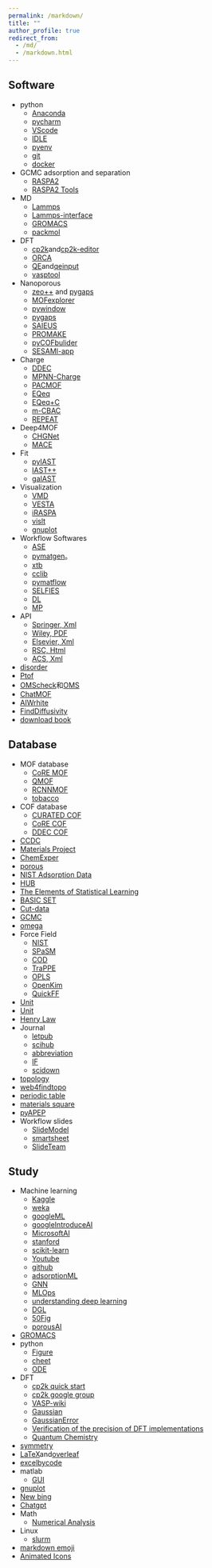 ```yaml
---
permalink: /markdown/
title: ""
author_profile: true
redirect_from: 
  - /md/
  - /markdown.html
---
```


## Software          
* python
  * [Anaconda](https://www.anaconda.com/)
  * [pycharm](https://www.jetbrains.com/pycharm/)
  * [VScode](https://code.visualstudio.com/)                                               
  * [IDLE](https://www.python.org/)   
  * [pyenv](https://github.com/pyenv/pyenv)                                      
  * [git](https://git-scm.com/ "git")                        
  * [docker](https://www.docker.com/)                            
* GCMC adsorption and separation
  * [RASPA2](https://github.com/iRASPA/RASPA2)
  * [RASPA2 Tools](https://github.com/haoyuanchen/RASPA-tools/tree/master)                             
* MD
  * [Lammps](https://lammps.sandia.gov/)                                                             
  * [Lammps-interface](https://github.com/peteboyd/lammps_interface/)        
  * [GROMACS](http://www.gromacs.org/)             
  * [packmol](https://m3g.github.io/packmol/)        
* DFT
  * [cp2k](https://www.cp2k.org/ "cp2k")and[cp2k-editor](https://github.com/avishart/CP2K_Editor/)          
  * [ORCA](https://orcaforum.kofo.mpg.de/app.php/portal)      
  * [QE](https://www.quantum-espresso.org/)and[qeinput](https://www.materialscloud.org/work/tools/qeinputgenerator)
  * [vasptool](https://theory.cm.utexas.edu/vtsttools/index.html)                                                            
* Nanoporous
  * [zeo++](http://www.zeoplusplus.org/) and [pygaps](https://pygaps.readthedocs.io/en/master/)          
  * [MOFexplorer](http://mausdin.github.io/MOFsite/mofPage.html)   
  * [pywindow](https://github.com/JelfsMaterialsGroup/pywindow)    
  * [pygaps](https://github.com/pauliacomi/pygaps)                           
  * [SAIEUS](http://www.nldft.com/download/)
  * [PROMAKE](https://github.com/sxm13/PORMAKE)
  * [pyCOFbulider](https://github.com/sxm13/pyCOFBuilder)                                         
  * [SESAMI-app](https://sesami-web.org/)                                        
* Charge
  * [DDEC](https://sourceforge.net/projects/ddec/)
  * [MPNN-Charge](https://github.com/SimonEnsemble/mpn_charges)
  * [PACMOF](https://github.com/snurr-group/pacmof)                                                        
  * [EQeq](https://github.com/numat/EQeq)
  * [EQeq+C](https://pubs.acs.org/doi/10.1021/acs.jctc.5b00037)
  * [m-CBAC](https://pubs.acs.org/doi/10.1021/acs.jpcc.0c01524)
  * [REPEAT](https://github.com/uowoolab/REPEAT-Assigner)
* Deep4MOF
  * [CHGNet](https://github.com/CederGroupHub/chgnet)                                
  * [MACE](https://mace-docs.readthedocs.io/en/latest/guide/training.html#data-keys)                  
* Fit
  * [pyIAST](https://github.com/CorySimon/pyIAST/)            
  * [IAST++](https://sangwon91.github.io/IASTpp/)      
  * [gaIAST](https://github.com/salrodgom/gaiast)              
* Visualization             
  * [VMD](https://www.ks.uiuc.edu/Research/vmd/)      
  * [VESTA](https://jp-minerals.org/vesta/en/)  
  * [iRASPA](https://iraspa.org/)                  
  * [vislt](https://wci.llnl.gov/simulation/computer-codes/visit/executables)                                  
  * [gnuplot](http://lowrank.net/gnuplot/index-e.html)                                                 
* Workflow Softwares     
  * [ASE](https://wiki.fysik.dtu.dk/ase/index.html)                  
  * [pymatgen](https://pymatgen.org/)。                  
  * [xtb](https://xtb-docs.readthedocs.io/en/latest/contents.html)                  
  * [cclib](https://cclib.github.io/ "cclib")  
  * [pymatflow](https://pymatflow.readthedocs.io/en/latest/index.html)
  * [SELFIES](https://selfiesv2.readthedocs.io/en/latest/tutorial.html#The-Basics)
  * [DL](https://matbench-discovery.materialsproject.org/models)                                                         
  * [MP](https://contribs.materialsproject.org/)                                 
* API
  * [Springer, Xml](https://dev.springernature.com/)
  * [Wiley, PDF](https://onlinelibrary.wiley.com/library-info/resources/text-and-datamining)
  * [Elsevier, Xml](https://dev.elsevier.com/)
  * [RSC, Html](https://developer.rsc.org/create-an-api-key)
  * [ACS, Xml](https://www.acs.org/events/all-events/rapid-delivery-of-api-enables-accelerated-ind-application-challenges-and-solutions.html)                   
* [disorder](https://github.com/jichunlian/disorder)       
* [Ptof](https://github.com/sxm13/ZGBshenxiaomoCV.github.io/tree/main/files/fugacity)                          
* [OMScheck](https://github.com/kjappelbaum/mofchecker)和[OMS](https://github.com/emmhald/open_metal_detector)
* [ChatMOF](https://chatmof-online.streamlit.app/)                                                    
* [AIWrhite](https://chat.openai.com/chat)
* [FindDiffusivity](https://openpnm.org/examples/applications/effective_diffusivity_and_tortuosity.html)
* [download book](https://libgen.is/)                                                          
 
## Database         
* MOF database
  * [CoRE MOF](https://zenodo.org/record/3677685#.X8uDkrniuUl)                          
  * [QMOF](https://github.com/arosen93/QMOF)
  * [RCNNMOF](https://globalscience.berkeley.edu/database)                   
  * [tobacco](https://github.com/tobacco-mofs/tobacco_3.0)     
* COF database                                           
  * [CURATED COF](https://github.com/danieleongari/CURATED-COFs)                 
  * [CoRE COF](https://github.com/core-cof/CoRE-COF-Database)                          
  * [DDEC COF](https://www.materialscloud.org/discover/curated-cofs#mcloudHeader)
* [CCDC](https://www.ccdc.cam.ac.uk/)
* [Materials Project](https://materialsproject.org/)
* [ChemExper](http://www.chemexper.com/)                                                               
* [porous](https://github.com/SimonEnsemble/porous-material-AI-gym)                                
* [NIST Adsorption Data](https://adsorption.nist.gov/index.php#home)    
* [HUB](https://datahub.hymarc.org/dataset)                                  
* [The Elements of Statistical Learning](https://web.stanford.edu/~hastie/ElemStatLearn/)
* [BASIC SET](https://www.basissetexchange.org/)                   
* [Cut-data](https://apps.automeris.io/wpd/)                                                  
* [GCMC](https://www.eng.buffalo.edu/~kofke/ce530/Lectures/Lecture22/sld002.htm)        
* [omega](http://www.ap1700.com/ShowWord33.htm)     
* Force Field
  * [NIST](https://www.ctcms.nist.gov/potentials/)
  * [SPaSM](https://spasmmini.weebly.com/potentials.html)
  * [COD](http://www.crystallography.net/cod/search.html)
  * [TraPPE](http://trappe.oit.umn.edu/)                       
  * [OPLS](http://zarbi.chem.yale.edu/ligpargen/)                                                                  
  * [OpenKim](https://openkim.org/)                                      
  * [QuickFF](https://github.com/molmod/QuickFF)                                         
* [Unit](https://www.colby.edu/chemistry/PChem/Hartree.html)
* [Unit](http://wild.life.nctu.edu.tw/class/common/energy-unit-conv-table.html)
* [Henry Law](https://www.henrys-law.org/henry/)                                                          
* Journal      
  * [letpub](http://www.letpub.com.cn/index.php?page=journalapp&view=search)     
  * [scihub](https://tool.yovisun.com/scihub/)  
  * [abbreviation](https://cassi.cas.org/search.jsp)     
  * [IF](https://jcr.clarivate.com/jcr/home?app=jcr&Init=Yes&authCode=null&SrcApp=IC2LS)
  * [scidown](https://www.scidown.cn/)                               
* [topology](http://rcsr.anu.edu.au/nets)
* [web4findtopo](https://progs.coudert.name/topology)                                                          
* [periodic table](https://ptable.com/#%E6%80%A7%E8%B4%A8)
* [materials square](https://www.materialssquare.com/blog?category=simulation-tip&language=en)
* [pyAPEP](https://github.com/sebyga/pyAPEP)
* Workflow slides
  * [SlideModel](https://slidemodel.com/)
  * [smartsheet](https://www.smartsheet.com/content/powerpoint-workflow-template)
  * [SlideTeam](https://www.slideteam.net/blog/top-11-powerpoint-workflow-templates-with-examples-and-samples)                                                   
## Study           
* Machine learning
  * [Kaggle](https://www.kaggle.com/)
  * [weka](https://waikato.github.io/weka-wiki/)                       
  * [googleML](https://developers.google.com/machine-learning/crash-course)
  * [googleIntroduceAI](https://www.cloudskillsboost.google/course_templates/536)
  * [MicrosoftAI](https://www.microsoft.com/en-us/research/blog/distributional-graphormer-toward-equilibrium-distribution-prediction-for-molecular-systems/)    
  * [stanford](https://www.coursera.org/learn/machine-learning?)             
  * [scikit-learn](https://scikit-learn.org/stable/index.html)             
  * [Youtube](http://speech.ee.ntu.edu.tw/~tlkagk/courses_ML20.html)                          
  * [github](https://github.com/nndl)
  * [adsorptionML](https://ann20-aiche.ipostersessions.com/default.aspx?s=77-31-78-3F-38-F6-7E-22-83-07-0E-35-DF-70-41-E6)
  * [GNN](https://distill.pub/2021/gnn-intro/)                                                             
  * [MLOps](https://github.com/visenger/awesome-mlops)
  * [understanding deep learning](https://udlbook.github.io/udlbook/)
  * [DGL](https://docs.dgl.ai/guide_cn/graph-feature.html)
  * [50Fig](https://www.machinelearningplus.com/plots/top-50-matplotlib-visualizations-the-master-plots-python/)                                                                           
  * [porousAI](https://github.com/SimonEnsemble/porous-material-AI-gym?tab=readme-ov-file#construct-your-own-crystal-structures)                                                     
* [GROMACS](https://jerkwin.github.io/9999/10/31/GROMACS%E4%B8%AD%E6%96%87%E6%95%99%E7%A8%8B/)                 
* python             
  * [Figure](https://www.machinelearningplus.com/plots/top-50-matplotlib-visualizations-the-master-plots-python/)  
  * [cheet](https://github.com/matplotlib/cheatsheets)
  * [ODE](https://ulissigroup.cheme.cmu.edu/F22-06-325/intro.html)                                             
* DFT                
  * [cp2k quick start](https://www.cnblogs.com/Shine-JK/p/10988556.html)               
  * [cp2k google group](https://groups.google.com/g/cp2k)
  * [VASP-wiki](https://www.vasp.at/wiki/index.php/Category:VASP6)                                        
  * [Gaussian](https://expchem3.com/)                           
  * [GaussianError](https://docs.alliancecan.ca/wiki/Gaussian_error_messages)
  * [Verification of the precision of DFT implementations](https://acwf-verification.materialscloud.org/)
  * [Quantum Chemistry](https://simons.hec.utah.edu/NewUndergradBook/TableofContents.html)                     
* [symmetry](http://xrayweb.chem.ou.edu/notes/symmetry.html#crystal)                                  
* [LaTeX](https://www.tablesgenerator.com/latex_tables)and[overleaf](https://www.overleaf.com/project#)        
* [excelbycode](https://techcommunity.microsoft.com/t5/excel-blog/announcing-python-in-excel-combining-the-power-of-python-and-the/ba-p/3893439)
* matlab
  * [GUI](https://matlabacademy.mathworks.com/kr/details/app-building-onramp/orab)
* [gnuplot](http://lowrank.net/gnuplot/index-e.html)                                                           
* [New bing](https://www.bing.com/search?form=MY0291&OCID=MY0291&q=Bing+AI&showconv=1)                         
* [Chatgpt](https://chat.openai.com/)
* Math
  * [Numerical Analysis](https://ocw.mit.edu/courses/2-993j-introduction-to-numerical-analysis-for-engineering-13-002j-spring-2005/pages/calendar/)      
* Linux                                  
  * [slurm](extension://bfdogplmndidlpjfhoijckpakkdjkkil/pdf/viewer.html?file=http%3A%2F%2Fhmli.ustc.edu.cn%2Fdoc%2Fuserguide%2Fslurm-userguide.pdf)
* [markdown emoji](https://www.webfx.com/tools/emoji-cheat-sheet/)
* [Animated Icons](https://www.flaticon.com/animated-icons)                                
                                                                                                 
